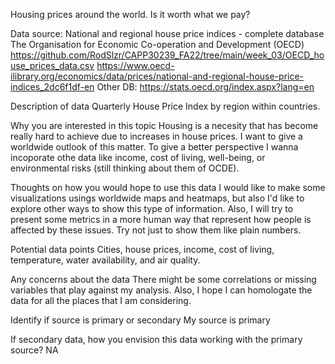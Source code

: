 Housing prices around the world. Is it worth what we pay?

Data source:
National and regional house price indices - complete database
The Organisation for Economic Co-operation and Development (OECD)
https://github.com/RodSlzr/CAPP30239_FA22/tree/main/week_03/OECD_house_prices_data.csv
https://www.oecd-ilibrary.org/economics/data/prices/national-and-regional-house-price-indices_2dc6f1df-en 
Other DB: https://stats.oecd.org/index.aspx?lang=en 

Description of data
Quarterly House Price Index by region within countries.

Why you are interested in this topic
Housing is a necesity that has become really hard to achieve due to increases in house prices.
I want to give a worldwide outlook of this matter. To give a better perspective I wanna incoporate
othe data like income, cost of living, well-being, or environmental risks (still thinking about them of OCDE).

Thoughts on how you would hope to use this data
I would like to make some visualizations usings worldwide maps and heatmaps, but also I'd like to explore other ways to show this type of information. Also, I will try to present some metrics in a more human way that represent how people is affected by these issues. Try not just to show them like plain numbers.

Potential data points
Cities, house prices, income, cost of living, temperature, water availability, and air quality.

Any concerns about the data
There might be some correlations or missing variables that play against my analysis.
Also, I hope I can homologate the data for all the places that I am considering.

Identify if source is primary or secondary
My source is primary

If secondary data, how you envision this data working with the primary source?
NA

